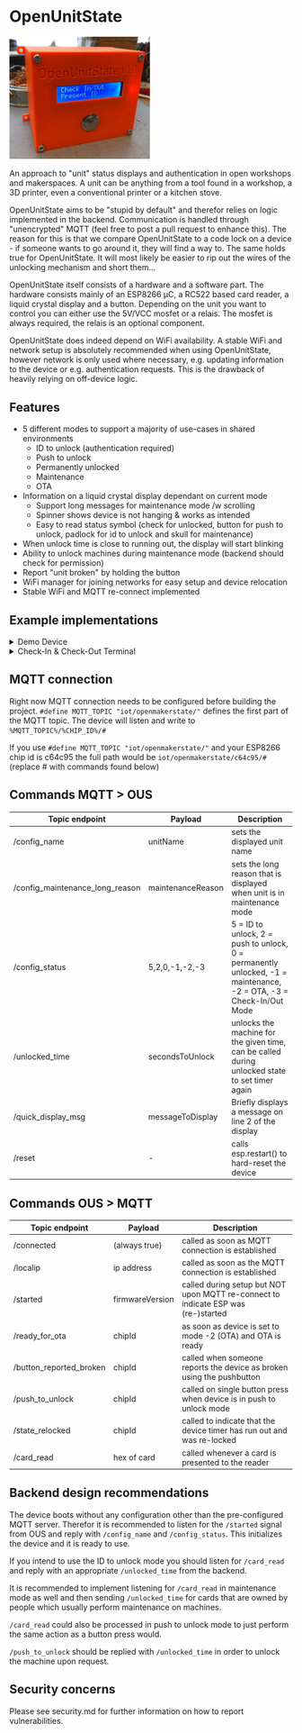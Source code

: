 # OpenUnitState
<img src="doc/openunitstate_demo1.jpg?raw=true" alt="OpenUnitState Demo" width="250"/>

An approach to "unit" status displays and authentication in open workshops and 
makerspaces. A unit can be anything from a tool found in a workshop, a 3D printer,
even a conventional printer or a kitchen stove. 

OpenUnitState aims to be "stupid by default" and therefor relies on logic 
implemented in the backend. Communication is handled through "unencrypted" MQTT
(feel free to post a pull request to enhance this). The reason for this is that we
compare OpenUnitState to a code lock on a device - if someone wants to go around
it, they will find a way to. The same holds true for OpenUnitState. It will most
likely be easier to rip out the wires of the unlocking mechanism and short them...

OpenUnitState itself consists of a hardware and a software part. The hardware 
consists mainly of an ESP8266 µC, a RC522 based card reader, a liquid crystal 
display and a button. Depending on the unit you want to control you can either 
use the 5V/VCC mosfet or a relais. The mosfet is always required, the relais is
an optional component.

OpenUnitState does indeed depend on WiFi availability. A stable WiFi and network 
setup is absolutely recommended when using OpenUnitState, however network is 
only used where necessary, e.g. updating information to the device or e.g. 
authentication requests. This is the drawback of heavily relying on off-device 
logic.

## Features
*  5 different modes to support a majority of use-cases in shared environments
    - ID to unlock (authentication required) 
    - Push to unlock
    - Permanently unlocked
    - Maintenance
    - OTA
* Information on a liquid crystal display dependant on current mode
    - Support long messages for maintenance mode /w scrolling
    - Spinner shows device is not hanging & works as intended
    - Easy to read status symbol (check for unlocked, button for push to unlock, padlock for id to unlock and skull for maintenance)
* When unlock time is close to running out, the display will start blinking
* Ability to unlock machines during maintenance mode (backend should check for permission)
* Report "unit broken" by holding the button
* WiFi manager for joining networks for easy setup and device relocation
* Stable WiFi and MQTT re-connect implemented

## Example implementations
<details>
    <summary>Demo Device</summary>
    <img src="doc/openunitstate_demo1.jpg?raw=true" alt="OpenUnitState Demo" width="200"/>
    <strong>Description:</strong> Example device used for demonstrations and development. 
    <strong>Backend:</strong> Node-Red /w Node-Red dashboard
</details>

<details>
    <summary>Check-In & Check-Out Terminal</summary>
    <img src="doc/openunitstate_checkin-out1.jpg?raw=true" alt="OpenUnitState Check-In & Check-Out terminal" width="250"/>
    <strong>Description:</strong> OpenUnitState used as a Check-In and Check-Out terminal. Part of a hygiene concept that was required by local authorities to re-open a makerspace in munich.
    <strong>Backend:</strong> Node-Red, MySQL
</details>


## MQTT connection
Right now MQTT connection needs to be configured before building the project.
`#define MQTT_TOPIC "iot/openmakerstate/"` defines the first part of the MQTT 
topic. The device will listen and write to `%MQTT_TOPIC%/%CHIP_ID%/#`

If you use `#define MQTT_TOPIC "iot/openmakerstate/"` and your ESP8266 chip id 
is c64c95 the full path would be `iot/openmakerstate/c64c95/#` (replace # with
commands found below)

## Commands MQTT > OUS
| Topic endpoint | Payload | Description |
| ------ | ------ | ------ |
| /config_name | unitName | sets the displayed unit name |
| /config_maintenance_long_reason | maintenanceReason |  sets the long reason that is displayed when unit is in maintenance mode | 
| /config_status | 5,2,0,-1,-2,-3 |  5 = ID to unlock, 2 = push to unlock, 0 = permanently unlocked, -1 = maintenance, -2 = OTA, -3 = Check-In/Out Mode | 
| /unlocked_time | secondsToUnlock |  unlocks the machine for the given time, can be called during unlocked state to set timer again  | 
| /quick_display_msg | messageToDisplay |  Briefly displays a message on line 2 of the display |        
| /reset | - |  calls esp.restart() to hard-reset the device | 

## Commands OUS > MQTT
| Topic endpoint | Payload | Description |
| ------ | ------ | ------ |
| /connected | (always true) | called as soon as MQTT connection is established |
| /localip | ip address | called as soon as the MQTT connection is established |
| /started | firmwareVersion | called during setup but NOT upon MQTT re-connect to indicate ESP was (re-)started |
| /ready_for_ota | chipId | as soon as device is set to mode -2 (OTA) and OTA is ready |
| /button_reported_broken | chipId | called when someone reports the device as broken using the pushbutton |
| /push_to_unlock | chipId | called on single button press when device is in push to unlock mode |
| /state_relocked | chipId | called to indicate that the device timer has run out and was re-locked |
| /card_read | hex of card | called whenever a card is presented to the reader |

## Backend design recommendations
The device boots without any configuration other than the pre-configured MQTT server. 
Therefor it is recommended to listen for the `/started` signal from OUS and 
reply with `/config_name` and `/config_status`. This initializes the device and
it is ready to use. 

If you intend to use the ID to unlock mode you should listen for `/card_read` 
and reply with an appropriate `/unlocked_time` from the backend. 

It is recommended to implement listening for `/card_read` in maintenance mode as 
well and then sending `/unlocked_time` for cards that are owned by people which
usually perform maintenance on machines.

`/card_read` could also be processed in push to unlock mode to just perform the
same action as a button press would. 

`/push_to_unlock` should be replied with `/unlocked_time` in order to unlock
the machine upon request.

## Security concerns
Please see security.md for further information on how to report vulnerabilities.

